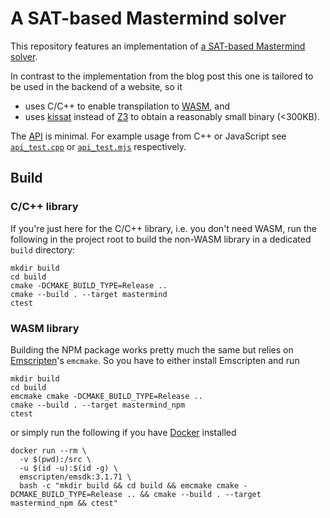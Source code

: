 # A SAT-based Mastermind solver

This repository features an implementation of [a SAT-based Mastermind solver](https://bohlender.pro/blog/playing-hard-mastermind-games-with-a-sat-based-ai/).

In contrast to the implementation from the blog post this one is tailored to be used in the backend of a website, so it
- uses C/C++ to enable transpilation to [WASM](https://webassembly.org/), and
- uses [kissat](https://github.com/arminbiere/kissat) instead of [Z3](https://github.com/Z3Prover/z3) to obtain a reasonably small binary (<300KB).

The [API](mastermind-solver-cpp/src/api.h) is minimal.
For example usage from C++ or JavaScript see [`api_test.cpp`](mastermind-solver-cpp/test/api_test.cpp) or [`api_test.mjs`](mastermind-solver-js/api_test.mjs) respectively.

## Build

### C/C++ library
If you're just here for the C/C++ library, i.e. you don't need WASM, run the following in the project root to build the non-WASM library in a dedicated `build` directory:
```
mkdir build
cd build
cmake -DCMAKE_BUILD_TYPE=Release ..
cmake --build . --target mastermind
ctest
```

### WASM library
Building the NPM package works pretty much the same but relies on [Emscripten](https://emscripten.org/)'s `emcmake`.
So you have to either install Emscripten and run
```
mkdir build
cd build
emcmake cmake -DCMAKE_BUILD_TYPE=Release ..
cmake --build . --target mastermind_npm
ctest
```
or simply run the following if you have [Docker](https://www.docker.com/) installed
```
docker run --rm \
  -v $(pwd):/src \
  -u $(id -u):$(id -g) \
  emscripten/emsdk:3.1.71 \
  bash -c "mkdir build && cd build && emcmake cmake -DCMAKE_BUILD_TYPE=Release .. && cmake --build . --target mastermind_npm && ctest"
```
